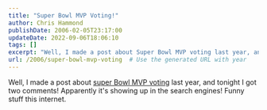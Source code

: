 ```yaml
---
title: "Super Bowl MVP Voting!"
author: Chris Hammond
publishDate: 2006-02-05T23:17:00
updateDate: 2022-09-06T18:06:10
tags: []
excerpt: "Well, I made a post about Super Bowl MVP voting last year, and tonight I got two comments! Apparently it&#39;s showing up in the search engines! Funny stuff this... "
url: /2006/super-bowl-mvp-voting  # Use the generated URL with year
---
```

<p>Well, I made a post about <a href="https://www.chrishammond.com/tabid/54/itemid/215/nfl-superbowl-mvp-voting">super Bowl MVP voting</a> last year, and tonight I got two comments! Apparently it&#39;s showing up in the search engines! Funny stuff this internet.</p> 
